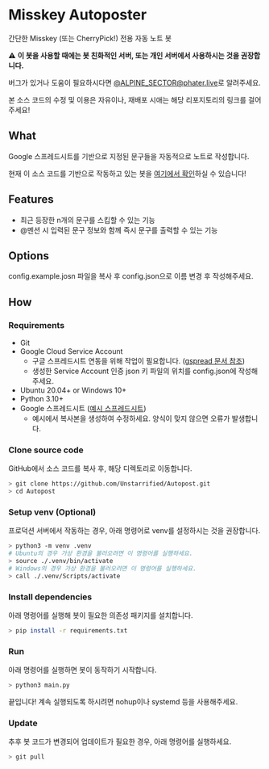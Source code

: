 # Misskey Autoposter
간단한 Misskey (또는 CherryPick!) 전용 자동 노트 봇

⚠️ **이 봇을 사용할 때에는 봇 친화적인 서버, 또는 개인 서버에서 사용하시는 것을 권장합니다.**

버그가 있거나 도움이 필요하시다면 [@ALPINE_SECTOR@phater.live](https://phater.live/@ALPINE_SECTOR)로 알려주세요.

본 소스 코드의 수정 및 이용은 자유이나, 재배포 시애는 해당 리포지토리의 링크를 걸어주세요!

## What
Google 스프레드시트를 기반으로 지정된 문구들을 자동적으로 노트로 작성합니다.

현재 이 소스 코드를 기반으로 작동하고 있는 봇을 [여기에서 확인](https://phater.live/@Stainless)하실 수 있습니다!

## Features
* 최근 등장한 n개의 문구를 스킵할 수 있는 기능
* @멘션 시 입력된 문구 정보와 함께 즉시 문구를 출력할 수 있는 기능

## Options
config.example.josn 파일을 복사 후 config.json으로 이름 변경 후 작성해주세요.

## How
### Requirements
* Git
* Google Cloud Service Account
    * 구글 스프레드시트 연동을 위해 작업이 필요합니다. ([gspread 문서 참조](https://docs.gspread.org/en/latest/oauth2.html))
    * 생성한 Service Account 인증 json 키 파일의 위치를 config.json에 작성해주세요.
* Ubuntu 20.04+ or Windows 10+
* Python 3.10+
* Google 스프레드시트 ([예시 스프레드시트](https://docs.google.com/spreadsheets/d/1nO70lwFFkyyK8AtVE4fWO7lW7KDtM5pNudGJydTaQdk/edit))
    * 예시에서 복사본을 생성하여 수정하세요. 양식이 맞지 않으면 오류가 발생합니다.
### Clone source code
GitHub에서 소스 코드를 복사 후, 해당 디렉토리로 이동합니다.
```sh
> git clone https://github.com/Unstarrified/Autopost.git
> cd Autopost
```
### Setup venv (Optional)
프로덕션 서버에서 작동하는 경우, 아래 명령어로 venv를 설정하시는 것을 권장합니다.
```sh
> python3 -m venv .venv
# Ubuntu의 경우 가상 환경을 불러오려면 이 명령어를 실행하세요.
> source ./.venv/bin/activate
# Windows의 경우 가상 환경을 불러오려면 이 명령어를 실행하세요.
> call ./.venv/Scripts/activate
```
### Install dependencies
아래 명령어를 실행해 봇이 필요한 의존성 패키지를 설치합니다.
```sh
> pip install -r requirements.txt
```
### Run
아래 명령어를 실행하면 봇이 동작하기 시작합니다.
```sh
> python3 main.py
```
끝입니다! 계속 실행되도록 하시려면 nohup이나 systemd 등을 사용해주세요.
### Update
추후 봇 코드가 변경되어 업데이트가 필요한 경우, 아래 명령어를 실행하세요.
```sh
> git pull
```